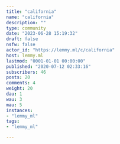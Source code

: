 ```yaml
---
title: "california" 
name: "california"
description: ""
type: community
date: "2023-06-28 15:19:32"
draft: false
nsfw: false
actor_id: "https://lemmy.ml/c/california"
host: lemmy.ml
lastmod: "0001-01-01 00:00:00"
published: "2020-07-12 02:33:16"
subscribers: 46
posts: 20
comments: 4
weight: 20
dau: 1
wau: 3
mau: 5
instances:
- "lemmy_ml"
tags: 
- "lemmy_ml"

---
```

